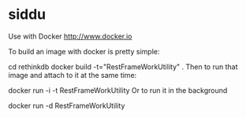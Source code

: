 # siddu
Use with Docker http://www.docker.io

To build an image with docker is pretty simple:

cd rethinkdb
docker build -t="RestFrameWorkUtility" .
Then to run that image and attach to it at the same time:

docker run -i -t RestFrameWorkUtility
Or to run it in the background

docker run -d RestFrameWorkUtility
